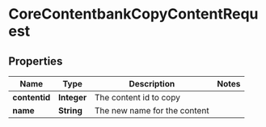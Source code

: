 

# CoreContentbankCopyContentRequest


## Properties

| Name | Type | Description | Notes |
|------------ | ------------- | ------------- | -------------|
|**contentid** | **Integer** | The content id to copy |  |
|**name** | **String** | The new name for the content |  |



